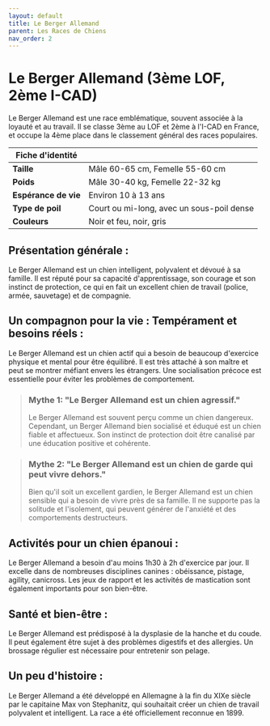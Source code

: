 ```yaml
---
layout: default
title: Le Berger Allemand
parent: Les Races de Chiens
nav_order: 2
---
```


# Le Berger Allemand (3ème LOF, 2ème I-CAD)

Le Berger Allemand est une race emblématique, souvent associée à la loyauté et au travail. Il se classe 3ème au LOF et 2ème à l'I-CAD en France, et occupe la 4ème place dans le classement général des races populaires.

| Fiche d'identité | |
|---|---|
| **Taille** | Mâle 60-65 cm, Femelle 55-60 cm |
| **Poids** | Mâle 30-40 kg, Femelle 22-32 kg |
| **Espérance de vie** | Environ 10 à 13 ans |
| **Type de poil** | Court ou mi-long, avec un sous-poil dense |
| **Couleurs** | Noir et feu, noir, gris |

## Présentation générale :
Le Berger Allemand est un chien intelligent, polyvalent et dévoué à sa famille. Il est réputé pour sa capacité d'apprentissage, son courage et son instinct de protection, ce qui en fait un excellent chien de travail (police, armée, sauvetage) et de compagnie.

## Un compagnon pour la vie : Tempérament et besoins réels :
Le Berger Allemand est un chien actif qui a besoin de beaucoup d'exercice physique et mental pour être équilibré. Il est très attaché à son maître et peut se montrer méfiant envers les étrangers. Une socialisation précoce est essentielle pour éviter les problèmes de comportement.

> ### Mythe 1: "Le Berger Allemand est un chien agressif."
> Le Berger Allemand est souvent perçu comme un chien dangereux. Cependant, un Berger Allemand bien socialisé et éduqué est un chien fiable et affectueux. Son instinct de protection doit être canalisé par une éducation positive et cohérente.

> ### Mythe 2: "Le Berger Allemand est un chien de garde qui peut vivre dehors."
> Bien qu'il soit un excellent gardien, le Berger Allemand est un chien sensible qui a besoin de vivre près de sa famille. Il ne supporte pas la solitude et l'isolement, qui peuvent générer de l'anxiété et des comportements destructeurs.

## Activités pour un chien épanoui :
Le Berger Allemand a besoin d'au moins 1h30 à 2h d'exercice par jour. Il excelle dans de nombreuses disciplines canines : obéissance, pistage, agility, canicross. Les jeux de rapport et les activités de mastication sont également importants pour son bien-être.

## Santé et bien-être :
Le Berger Allemand est prédisposé à la dysplasie de la hanche et du coude. Il peut également être sujet à des problèmes digestifs et des allergies. Un brossage régulier est nécessaire pour entretenir son pelage.

## Un peu d'histoire :
Le Berger Allemand a été développé en Allemagne à la fin du XIXe siècle par le capitaine Max von Stephanitz, qui souhaitait créer un chien de travail polyvalent et intelligent. La race a été officiellement reconnue en 1899. 
